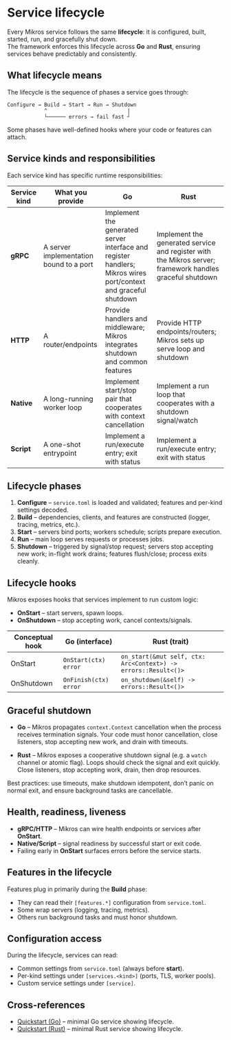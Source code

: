 # Service lifecycle

Every Mikros service follows the same **lifecycle**: it is configured, built, started, run, and gracefully shut down.  
The framework enforces this lifecycle across **Go** and **Rust**, ensuring services behave predictably and consistently.

## What lifecycle means

The lifecycle is the sequence of phases a service goes through:

```
Configure → Build → Start → Run → Shutdown
            ^                          |
            └────── errors → fail fast ┘
```

Some phases have well-defined hooks where your code or features can attach.

## Service kinds and responsibilities

Each service kind has specific runtime responsibilities:

| Service kind | What you provide                        | Go                                                                                                              | Rust                                                                                                     |
|--------------|-----------------------------------------|-----------------------------------------------------------------------------------------------------------------|----------------------------------------------------------------------------------------------------------|
| **gRPC**     | A server implementation bound to a port | Implement the generated server interface and register handlers; Mikros wires port/context and graceful shutdown | Implement the generated service and register with the Mikros server; framework handles graceful shutdown |
| **HTTP**     | A router/endpoints                      | Provide handlers and middleware; Mikros integrates shutdown and common features                                 | Provide HTTP endpoints/routers; Mikros sets up serve loop and shutdown                                   |
| **Native**   | A long-running worker loop              | Implement start/stop pair that cooperates with context cancellation                                             | Implement a run loop that cooperates with a shutdown signal/watch                                        |
| **Script**   | A one-shot entrypoint                   | Implement a run/execute entry; exit with status                                                                 | Implement a run/execute entry; exit with status                                                          |

## Lifecycle phases

1. **Configure** – `service.toml` is loaded and validated; features and per-kind settings decoded.
2. **Build** – dependencies, clients, and features are constructed (logger, tracing, metrics, etc.).
3. **Start** – servers bind ports; workers schedule; scripts prepare execution.
4. **Run** – main loop serves requests or processes jobs.
5. **Shutdown** – triggered by signal/stop request; servers stop accepting new work; in-flight work drains; features flush/close; process exits cleanly.

## Lifecycle hooks

Mikros exposes hooks that services implement to run custom logic:

- **OnStart** – start servers, spawn loops.
- **OnShutdown** – stop accepting work, cancel contexts/signals.

| Conceptual hook | Go (interface)        | Rust (trait)                                                   |
|-----------------|-----------------------|----------------------------------------------------------------|
| OnStart         | `OnStart(ctx) error`  | `on_start(&mut self, ctx: Arc<Context>) -> errors::Result<()>` |
| OnShutdown      | `OnFinish(ctx) error` | `on_shutdown(&self) -> errors::Result<()>`                     |

## Graceful shutdown

- **Go** – Mikros propagates `context.Context` cancellation when the process
receives termination signals. Your code must honor cancellation, close listeners,
stop accepting new work, and drain with timeouts.

- **Rust** – Mikros exposes a cooperative shutdown signal (e.g. a `watch` channel
or atomic flag). Loops should check the signal and exit quickly. Close listeners,
stop accepting work, drain, then drop resources.

Best practices: use timeouts, make shutdown idempotent, don’t panic on normal
exit, and ensure background tasks are cancellable.

## Health, readiness, liveness

- **gRPC/HTTP** – Mikros can wire health endpoints or services after **OnStart**.
- **Native/Script** – signal readiness by successful start or exit code.
- Failing early in **OnStart** surfaces errors before the service starts.

## Features in the lifecycle

Features plug in primarily during the **Build** phase:

- They can read their `[features.*]` configuration from `service.toml`.
- Some wrap servers (logging, tracing, metrics).
- Others run background tasks and must honor shutdown.

## Configuration access

During the lifecycle, services can read:

- Common settings from `service.toml` (always before **start**).
- Per-kind settings under `[services.<kind>]` (ports, TLS, worker pools).
- Custom service settings under `[service]`.

## Cross-references

- [Quickstart (Go)](/go/quickstart) – minimal Go service showing lifecycle.
- [Quickstart (Rust)](/rust/quickstart) – minimal Rust service showing lifecycle.
